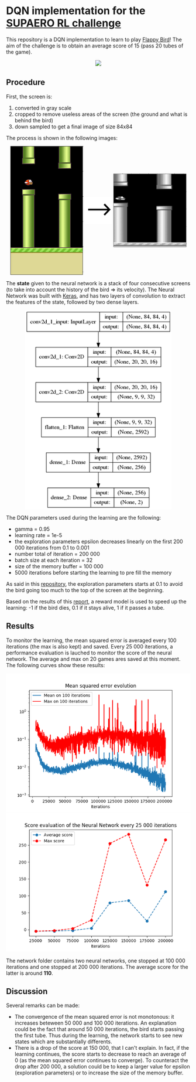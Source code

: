 # DQN implementation for the [SUPAERO RL challenge](https://github.com/SupaeroDataScience/RLchallenge)

This repository is a DQN implementation to learn to play [Flappy Bird](https://en.wikipedia.org/wiki/Flappy_Bird)!
The aim of the challenge is to obtain an average score of 15 (pass 20 tubes of the game).

<p align="center">
    <img src="gallery/run.gif" width = "200">
</p>

## Procedure
First, the screen is:
1. converted in gray scale
2. cropped to remove useless areas of the screen (the ground and what is behind the bird)
3. down sampled to get a final image of size 84x84
 
The process is shown in the following images:
<p align="center">
    <img src="gallery/init_screen.png" width = "200" align="middle">
    <img src="gallery/arrow.png" width = "75" align="middle">
    <img src="gallery/processed_screen.png" width = "200" align="middle">
</p>

The **state** given to the neural network is a stack of four consecutive screens (to take into account the history of the bird => its velocity). The Neural Network was built with [Keras](https://keras.io/), and has two layers of convolution to extract the features of the state, followed by two dense layers.

<p align="center">
    <img src="gallery/model.png" width = "400" align="middle">
</p>

The DQN parameters used during the learning are the following:
* gamma = 0.95
* learning rate = 1e-5
* the exploration parameters epsilon decreases linearly on the first 200 000 iterations from 0.1 to 0.001
* number total of iteration = 200 000
* batch size at each iteration = 32
* size of the memory buffer = 100 000
* 5000 iterations before starting the learning to pre fill the memory

As said in this [repository](https://github.com/yenchenlin/DeepLearningFlappyBird), the exploration parameters starts at 0.1 to avoid the bird going too much to the top of the screen at the beginning.

Based on the results of this [report](http://cs229.stanford.edu/proj2015/362_report.pdf), a reward model is used to speed up the learning: -1 if the bird dies, 0.1 if it stays alive, 1 if it passes a tube.

## Results 
To monitor the learning, the mean squared error is averaged every 100 iterations (the max is also kept) and saved. Every 25 000 iterations, a performance evaluation is lauched to monitor the score of the neural network. The average and max on 20 games ares saved at this moment. The following curves show these results:

<p align="center">
    <img src="gallery/losses.png">
    <img src="gallery/score.png">
</p>

The network folder contains two neural networks, one stopped at 100 000 iterations and one stopped at 200 000 iterations.
The average score for the latter is around **110**.

## Discussion
Several remarks can be made:
* The convergence of the mean squared error is not monotonous: it increases beteween 50 000 and 100 000 iterations. An explanation could be the fact that around 50 000 iterations, the bird starts passing the first tube. Thus during the learning, the network starts to see new states which are substantially differents.
* There is a drop of the score at 150 000, that I can't explain. In fact, if the learning continues, the score starts to decrease to reach an average of 0 (as the mean squared error continues to converge). To counteract the drop after 200 000, a solution could be to keep a larger value for epsilon (exploration parameters) or to increase the size of the memory buffer.
